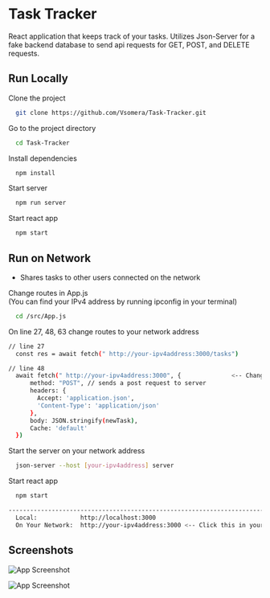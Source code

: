 
# Task Tracker

React application that keeps track of your tasks. Utilizes Json-Server for a fake backend database to send api requests for GET, POST, and DELETE requests.




## Run Locally

Clone the project

```bash
  git clone https://github.com/Vsomera/Task-Tracker.git
```

Go to the project directory

```bash
  cd Task-Tracker
```

Install dependencies

```bash
  npm install
```

Start  server

```bash
  npm run server
```

Start react app 

```bash
  npm start
```


## Run on Network 
- Shares tasks to other users connected on the network

Change routes in App.js                     
(You can find your IPv4 address by running ipconfig in your terminal)

```bash
  cd /src/App.js
```
On line 27, 48, 63 change routes to your network address
```bash
// line 27
  const res = await fetch(" http://your-ipv4address:3000/tasks") 

// line 48
  await fetch(" http://your-ipv4address:3000", {              <-- Change this line
      method: "POST", // sends a post request to server
      headers: {
        Accept: 'application.json',
        'Content-Type': 'application/json'
      },
      body: JSON.stringify(newTask),
      Cache: 'default'
  })
```

Start the server on your network address                          

```bash
  json-server --host [your-ipv4address] server
```
Start react app                       

```bash
  npm start

----------------------------------------------------------------------------------------
  Local:            http://localhost:3000
  On Your Network:  http://your-ipv4address:3000 <-- Click this in your terminal
```
## Screenshots

![App Screenshot](https://cdn.discordapp.com/attachments/838245124827774997/1098419567426015302/image.png)

![App Screenshot](https://cdn.discordapp.com/attachments/838245124827774997/1098419654969536522/image.png)

